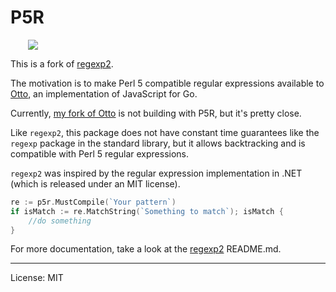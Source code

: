 # P5R

<img src="https://raw.github.com/xyproto/p5r/master/logo.png" style="margin-left: 2em">

This is a fork of [regexp2](https://github.com/dlclark/regexp2).

The motivation is to make Perl 5 compatible regular expressions available to [Otto](https://github.com/robertkrimen/otto), an implementation of JavaScript for Go.

Currently, [my fork of Otto](https://github.com/xyproto/otto) is not building with P5R, but it's pretty close.

Like `regexp2`, this package does not have constant time guarantees like the `regexp` package in the standard library, but it allows backtracking and is compatible with Perl 5 regular expressions.

`regexp2` was inspired by the regular expression implementation in .NET (which is released under an MIT license).

```go
re := p5r.MustCompile(`Your pattern`)
if isMatch := re.MatchString(`Something to match`); isMatch {
    //do something
}
```

For more documentation, take a look at the [regexp2](https://github.com/dlclark/regexp2) README.md.


---

License: MIT
